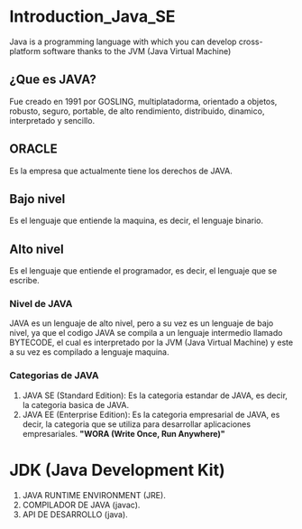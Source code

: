 # Introduction_Java_SE
Java is a programming language with which you can develop cross-platform software thanks to the JVM (Java Virtual Machine)
## ¿Que es JAVA?
Fue creado en 1991 por GOSLING, multiplatadorma, orientado a objetos, robusto, seguro, portable, de alto rendimiento, distribuido, dinamico, interpretado y sencillo.
## ORACLE
Es la empresa que actualmente tiene los derechos de JAVA.
## Bajo nivel
Es el lenguaje que entiende la maquina, es decir, el lenguaje binario.
## Alto nivel
Es el lenguaje que entiende el programador, es decir, el lenguaje que se escribe.
### Nivel de JAVA
JAVA es un lenguaje de alto nivel, pero a su vez es un lenguaje de bajo nivel, ya que el codigo JAVA se compila a un lenguaje intermedio llamado BYTECODE, el cual es interpretado por la JVM (Java Virtual Machine) y este a su vez es compilado a lenguaje maquina.
### Categorias de JAVA
1. JAVA SE (Standard Edition): Es la categoria estandar de JAVA, es decir, la categoria basica de JAVA.
2. JAVA EE (Enterprise Edition): Es la categoria empresarial de JAVA, es decir, la categoria que se utiliza para desarrollar aplicaciones empresariales.
**"WORA (Write Once, Run Anywhere)"**
# JDK (Java Development Kit)
1. JAVA RUNTIME ENVIRONMENT (JRE).
2. COMPILADOR DE JAVA (javac).
3. API DE DESARROLLO (java).